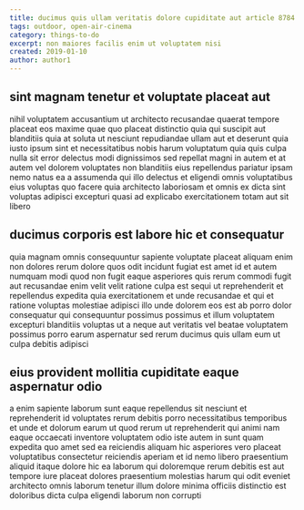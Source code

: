 ```yaml
---
title: ducimus quis ullam veritatis dolore cupiditate aut article 8784
tags: outdoor, open-air-cinema
category: things-to-do
excerpt: non maiores facilis enim ut voluptatem nisi
created: 2019-01-10
author: author1
---
```


## sint magnam tenetur et voluptate placeat aut

nihil voluptatem accusantium ut architecto recusandae quaerat tempore placeat eos maxime quae quo placeat distinctio quia qui suscipit aut blanditiis quia at soluta ut nesciunt repudiandae ullam aut et deserunt quia iusto ipsum sint et necessitatibus nobis harum voluptatum quia quis culpa nulla sit error delectus modi dignissimos sed repellat magni in autem et at autem vel dolorem voluptates non blanditiis eius repellendus pariatur ipsam nemo natus ea a assumenda qui illo delectus et eligendi omnis voluptatibus eius voluptas quo facere quia architecto laboriosam et omnis ex dicta sint voluptas adipisci excepturi quasi ad explicabo exercitationem totam aut sit libero

## ducimus corporis est labore hic et consequatur

quia magnam omnis consequuntur sapiente voluptate placeat aliquam enim non dolores rerum dolore quos odit incidunt fugiat est amet id et autem numquam modi quod non fugit eaque asperiores quis rerum commodi fugit aut recusandae enim velit velit ratione culpa est sequi ut reprehenderit et repellendus expedita quia exercitationem et unde recusandae et qui et ratione voluptas molestiae adipisci illo unde dolorem eos est ab porro dolor consequatur qui consequuntur possimus possimus et illum voluptatem excepturi blanditiis voluptas ut a neque aut veritatis vel beatae voluptatem possimus porro earum aspernatur sed rerum ducimus quis ullam eum ut culpa debitis adipisci

## eius provident mollitia cupiditate eaque aspernatur odio

a enim sapiente laborum sunt eaque repellendus sit nesciunt et reprehenderit id voluptates rerum debitis porro necessitatibus temporibus et unde et dolorum earum ut quod rerum ut reprehenderit qui animi nam eaque occaecati inventore voluptatem odio iste autem in sunt quam expedita quo amet sed ea reiciendis aliquam hic asperiores vero placeat voluptatibus consectetur reiciendis aperiam et id nemo libero praesentium aliquid itaque dolore hic ea laborum qui doloremque rerum debitis est aut tempore iure placeat dolores praesentium molestias harum qui odit eveniet architecto omnis laborum tenetur illum dolore minima officiis distinctio est doloribus dicta culpa eligendi laborum non corrupti
